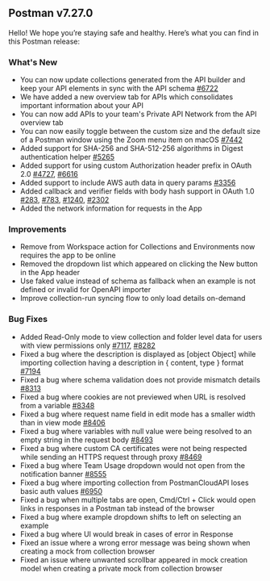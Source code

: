 ## Postman v7.27.0

Hello! We hope you’re staying safe and healthy. Here’s what you can find in this Postman release:

### What's New
* You can now update collections generated from the API builder and keep your API elements in sync with the API schema
[#6722](https://github.com/postmanlabs/postman-app-support/issues/6722)
* We have added a new overview tab for APIs which consolidates important information about your API
* You can now add APIs to your team's Private API Network from the API overview tab
* You can now easily toggle between the custom size and the default size of a Postman window using the Zoom menu item on macOS
[#7442](https://github.com/postmanlabs/postman-app-support/issues/7442)
* Added support for SHA-256 and SHA-512-256 algorithms in Digest authentication helper
[#5265](https://github.com/postmanlabs/postman-app-support/issues/5265)
* Added support for using custom Authorization header prefix in OAuth 2.0
[#4727](https://github.com/postmanlabs/postman-app-support/issues/4727),
[#6616](https://github.com/postmanlabs/postman-app-support/issues/6616)
* Added support to include AWS auth data in query params
[#3356](https://github.com/postmanlabs/postman-app-support/issues/3356)
* Added callback and verifier fields with body hash support in OAuth 1.0
[#283](https://github.com/postmanlabs/postman-app-support/issues/283),
[#783](https://github.com/postmanlabs/postman-app-support/issues/783),
[#1240](https://github.com/postmanlabs/postman-app-support/issues/1240),
[#2302](https://github.com/postmanlabs/postman-app-support/issues/2302)
* Added the network information for requests in the App

### Improvements
* Remove from Workspace action for Collections and Environments now requires the app to be online
* Removed the dropdown list which appeared on clicking the New button in the App header
* Use faked value instead of schema as fallback when an example is not defined or invalid for OpenAPI importer
* Improve collection-run syncing flow to only load details on-demand


### Bug Fixes
* Added Read-Only mode to view collection and folder level data for users with view permissions only
[#7117](https://github.com/postmanlabs/postman-app-support/issues/7117),
[#8282](https://github.com/postmanlabs/postman-app-support/issues/8282)
* Fixed a bug where the description is displayed as [object Object] while importing collection having a description in { content, type } format
[#7194](https://github.com/postmanlabs/postman-app-support/issues/7194)
* Fixed a bug where schema validation does not provide mismatch details
[#8313](https://github.com/postmanlabs/postman-app-support/issues/8313)
* Fixed a bug where cookies are not previewed when URL is resolved from a variable
[#8348](https://github.com/postmanlabs/postman-app-support/issues/8348)
* Fixed a bug where request name field in edit mode has a smaller width than in view mode
[#8406](https://github.com/postmanlabs/postman-app-support/issues/8406)
* Fixed a bug where variables with null value were being resolved to an empty string in the request body
[#8493](https://github.com/postmanlabs/postman-app-support/issues/8493)
* Fixed a bug where custom CA certificates were not being respected while sending an HTTPS request through proxy
[#8469](https://github.com/postmanlabs/postman-app-support/issues/8469)
* Fixed a bug where Team Usage dropdown would not open from the notification banner
[#8555](https://github.com/postmanlabs/postman-app-support/issues/8555)
* Fixed a bug where importing collection from PostmanCloudAPI loses basic auth values
[#6950](https://github.com/postmanlabs/postman-app-support/issues/6950)
* Fixed a bug when multiple tabs are open, Cmd/Ctrl + Click would open links in responses in a Postman tab instead of the browser
* Fixed a bug where example dropdown shifts to left on selecting an example
* Fixed a bug where UI would break in cases of error in Response
* Fixed an issue where a wrong error message was being shown when creating a mock from collection browser
* Fixed an issue where unwanted scrollbar appeared in mock creation model when creating a private mock from collection browser
